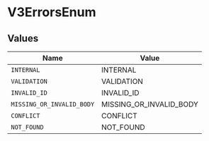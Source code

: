 # V3ErrorsEnum


## Values

| Name                      | Value                     |
| ------------------------- | ------------------------- |
| `INTERNAL`                | INTERNAL                  |
| `VALIDATION`              | VALIDATION                |
| `INVALID_ID`              | INVALID_ID                |
| `MISSING_OR_INVALID_BODY` | MISSING_OR_INVALID_BODY   |
| `CONFLICT`                | CONFLICT                  |
| `NOT_FOUND`               | NOT_FOUND                 |